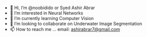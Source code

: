 - 👋 Hi, I’m @noobidido or Syed Ashir Abrar
- 👀 I’m interested in Neural Networks
- 🌱 I’m currently learning Computer Vision
- 💞️ I’m looking to collaborate on Underwater Image Segmentation
- 📫 How to reach me ... email: ashirabrar7@gmail.com

<!---
noobidido/noobidido is a ✨ special ✨ repository because its `README.md` (this file) appears on your GitHub profile.
You can click the Preview link to take a look at your changes.
--->
